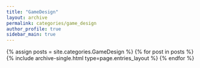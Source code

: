```yaml
---
title: "GameDesign"
layout: archive
permalink: categories/game_design
author_profile: true
sidebar_main: true
---
```



{% assign posts = site.categories.GameDesign %}
{% for post in posts %} {% include archive-single.html type=page.entries_layout %} {% endfor %}